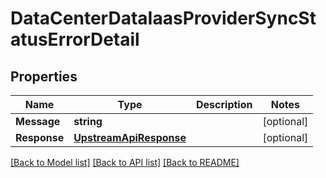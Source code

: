 # DataCenterDataIaasProviderSyncStatusErrorDetail

## Properties

Name | Type | Description | Notes
------------ | ------------- | ------------- | -------------
**Message** | **string** |  | [optional] 
**Response** | [**UpstreamApiResponse**](upstream_api_response.md) |  | [optional] 

[[Back to Model list]](../README.md#documentation-for-models) [[Back to API list]](../README.md#documentation-for-api-endpoints) [[Back to README]](../README.md)


